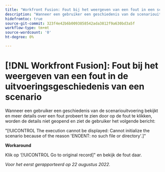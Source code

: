 ```yaml
---
title: "Workfront Fusion: Fout bij het weergeven van een fout in een scenario-uitvoeringsgeschiedenis."
description: "Wanneer een gebruiker een geschiedenis van de scenariouitvoering bekijkt en meer details over een fout probeert te zien door op de fout te klikken, worden de details niet geopend en ziet de gebruiker een foutenmelding."
hidefromtoc: true
source-git-commit: 323f4e42b6b0093858542ada3812f9a630bd3a5f
workflow-type: tm+mt
source-wordcount: '0'
ht-degree: 0%

---
```



# [!DNL Workfront Fusion]: Fout bij het weergeven van een fout in de uitvoeringsgeschiedenis van een scenario

Wanneer een gebruiker een geschiedenis van de scenariouitvoering bekijkt en meer details over een fout probeert te zien door op de fout te klikken, worden de details niet geopend en ziet de gebruiker het volgende bericht:

&quot;[!UICONTROL The execution cannot be displayed: Cannot initialize the scenario because of the reason 'ENOENT: no such file or directory'.]&quot;

**Workaround**

Klik op ‘[!UICONTROL Go to original record]&quot; en bekijk de fout daar.

_Voor het eerst gerapporteerd op 22 augustus 2022._

